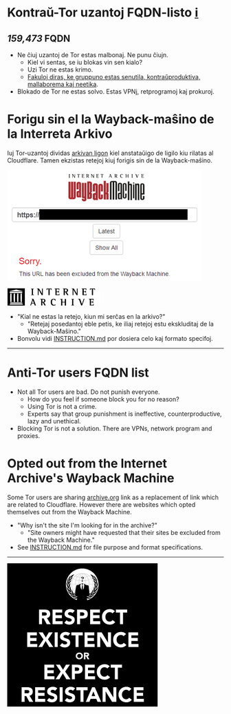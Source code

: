 # Kontraŭ-Tor uzantoj FQDN-listo [ℹ](https://sercxi.nnpaefp7pkadbxxkhz2agtbv2a4g5sgo2fbmv3i7czaua354334uqqad.onion/ss/list_dbat.php)


[//]: # (do not edit me; start)

## *159,473* FQDN

[//]: # (do not edit me; end)


- Ne ĉiuj uzantoj de Tor estas malbonaj. Ne punu ĉiujn.
  - Kiel vi sentas, se iu blokas vin sen kialo?
  - Uzi Tor ne estas krimo.
  - [Fakuloj diras, ke gruppuno estas senutila, kontraŭproduktiva, mallaborema kaj neetika](https://mypointexactly.wordpress.com/2009/07/21/group-punishment-ineffective-unethical/).
- Blokado de Tor ne estas solvo. Estas VPNj, retprogramoj kaj prokuroj.


# Forigu sin el la Wayback-maŝino de la Interreta Arkivo
Iuj Tor-uzantoj dividas [arkivan ligon](https://web.archive.org/) kiel anstataŭigo de ligilo kiu rilatas al Cloudflare.
Tamen ekzistas retejoj kiuj forigis sin de la Wayback-maŝino.

![](../../image/iaorg_sorry.jpg)

[![](../../image/__archiveorg.jpg)](https://web.archive.org/web/20210311125435/https://help.archive.org/hc/en-us/articles/360004651732-Using-The-Wayback-Machine)

- "Kial ne estas la retejo, kiun mi serĉas en la arkivo?"
  - "Retejaj posedantoj eble petis, ke iliaj retejoj estu ekskluditaj de la Wayback-Maŝino."
- Bonvolu vidi [INSTRUCTION.md](../../INSTRUCTION.md) por dosiera celo kaj formato specifoj.


-----

# Anti-Tor users FQDN list

- Not all Tor users are bad. Do not punish everyone.
  - How do you feel if someone block you for no reason?
  - Using Tor is not a crime.
  - Experts say that group punishment is ineffective, counterproductive, lazy and unethical.
- Blocking Tor is not a solution. There are VPNs, network program and proxies.


# Opted out from the Internet Archive's Wayback Machine
Some Tor users are sharing [archive.org](https://web.archive.org/) link as a replacement of link which are related to Cloudflare.
However there are websites which opted themselves out from the Wayback Machine.
- "Why isn't the site I'm looking for in the archive?"
  - "Site owners might have requested that their sites be excluded from the Wayback Machine."
- See [INSTRUCTION.md](../../INSTRUCTION.md) for file purpose and format specifications.


-----

![](../../image/anonexist.jpg)
